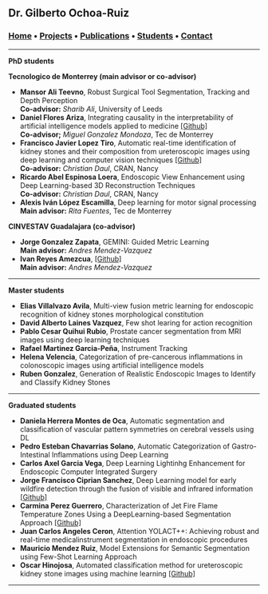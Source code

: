 ## Dr. Gilberto Ochoa-Ruiz

###   [Home](/index) • [Projects](/projects) • [Publications](/publications) • [Students](/students) • [Contact](/contact)

---


**PhD students**

**Tecnologico de Monterrey (main advisor or co-advisor)**

* **Mansor Ali Teevno**, Robust Surgical Tool Segmentation, Tracking and Depth Perception <br />
  **Co-advisor:** *Sharib Ali*, University of Leeds
* **Daniel Flores Ariza**, Integrating causality in the interpretability of artificial intelligence models applied to medicine [[Github]](https://github.com/DanielF29) <br />
 **Co-advisor;** *Miguel Gonzalez Mondoza*, Tec de Monterrey
* **Francisco Javier Lopez Tiro**,  Automatic real-time identification of kidney stones and their composition from ureteroscopic images using deep learning and computer vision techniques [[Github]](https://github.com/friscolt) <br />
 **Co-advisor:** *Christian Daul*,  CRAN, Nancy 
* **Ricardo Abel Espinosa Loera**, Endoscopic View Enhancement using Deep Learning-based 3D Reconstruction Techniques <br />
 **Co-advisor:** *Christian Daul*,  CRAN, Nancy 
* **Alexis Iván López Escamilla**, Deep learning for motor signal processing <br />
 **Main advisor:** *Rita Fuentes*, Tec de Monterrey

**CINVESTAV Guadalajara (co-advisor)**

* **Jorge Gonzalez Zapata**, GEMINI: Guided Metric Learning <br /> **Main advisor:** *Andres Mendez-Vazquez*
* **Ivan Reyes Amezcua**, [[Github]](https://github.com/Ivanrs297) <br /> **Main advisor:** *Andres Mendez-Vazquez*



---


**Master  students**

* **Elias Villalvazo Avila**, Multi-view fusion metric learning for endoscopic recognition of kidney stones morphological constitution
* **David Alberto Laines Vazquez**, Few shot learing for action recognition
* **Pablo Cesar Quihui Rubio**, Prostate cancer segmentation from MRI images using deep learning techniques
* **Rafael Martinez Garcia-Peña**, Instrument Tracking
* **Helena Velencia**, Categorization of pre-cancerous inflammations in colonoscopic images using artificial intelligence models
* **Ruben Gonzalez**, Generation of Realistic Endoscopic Images to Identify and Classify Kidney Stones
---

**Graduated  students**

* **Daniela Herrera Montes de Oca**, Automatic segmentation and classification of vascular pattern symmetries on cerebral vessels using DL
* **Pedro Esteban Chavarrias Solano**, Automatic Categorization of Gastro-Intestinal Inflammations using Deep Learning
* **Carlos Axel Garcia Vega**, Deep Learning Lightinhg Enhancement for Endoscopic Computer Integrated Surgery
* **Jorge Francisco Ciprian Sanchez**, Deep Learning model for early wildfire detection through the fusion of visible and infrared information [[Github]](https://github.com/JorgeFCS)
* **Carmina Perez Guerrero**, Characterization of Jet Fire Flame Temperature Zones Using a DeepLearning-based Segmentation Approach [[Github]](https://github.com/CarminaP)
* **Juan Carlos Angeles Ceron**, Attention YOLACT++: Achieving robust and real-time medicalinstrument segmentation in endoscopic procedures
* **Mauricio Mendez Ruiz**, Model Extensions for Semantic Segmentation using Few-Shot Learning Approach
* **Oscar Hinojosa**, Automated classification method for ureteroscopic kidney stone images using machine learning  [[Github]](https://github.com/oscar09)

---










